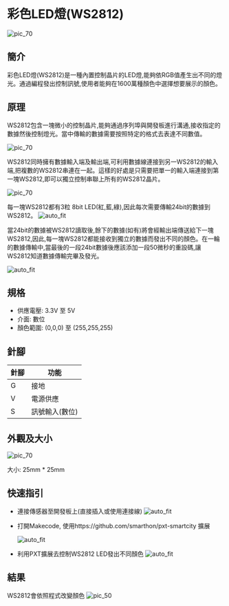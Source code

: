# 彩色LED燈(WS2812)

![pic_70](images/WS2812B_0.jpg)
## 簡介
彩色LED燈(WS2812)是一種內置控制晶片的LED燈,能夠依RGB值產生出不同的燈光。通過編程發出控制訊號,使用者能夠在1600萬種顏色中選擇想要展示的顏色。
<P>


## 原理

WS2812包含一塊微小的控制晶片,能夠通過序列埠與開發板進行溝通,接收指定的數據然後控制燈光。當中傳輸的數據需要按照特定的格式去表達不同數值。 <P>
![pic_70](images/WS2812B_1.png)

WS2812同時擁有數據輸入端及輸出端,可利用數據線連接到另一WS2812的輸入端,把複數的WS2812串連在一起。這樣的好處是只需要把單一的輸入端連接到第一塊WS2812,即可以獨立控制串聯上所有的WS2812晶片。<P>
![pic_70](images/WS2812B_2.png)

每一塊WS2812都有3粒 8bit LED(紅,藍,綠),因此每次需要傳輸24bit的數據到WS2812。 
![auto_fit](images/WS2812B_3.png)

當24bit的數據被WS2812讀取後,餘下的數據(如有)將會經輸出端傳送給下一塊WS2812,因此,每一塊WS2812都能接收到獨立的數據而發出不同的顏色。在一輪的數據傳輸中,當最後的一段24bit數據後應該添加一段50微秒的重設碼,讓WS2812知道數據傳輸完畢及發光。<P>
![auto_fit](images/WS2812B_4.png)


## 規格
* 供應電壓: 3.3V 至 5V
* 介面: 數位 
* 顏色範圍: (0,0,0) 至 (255,255,255)


## 針腳

|針腳|功能|
|--|--|
|G|接地|
|V|電源供應|
|S|訊號輸入(數位)|

## 外觀及大小
![pic_70](images/WS2812B_5.png)

大小: 25mm * 25mm

## 快速指引

* 連接傳感器至開發板上(直接插入或使用連接線)
![auto_fit](images/WS2812B_6.png)<P>

* 打開Makecode, 使用https://github.com/smarthon/pxt-smartcity 擴展 <P>
![auto_fit](images/WS2812B_7.png)<P>

* 利用PXT擴展去控制WS2812 LED發出不同顏色
![auto_fit](images/WS2812B_8.png)

## 結果

WS2812會依照程式改變顏色
![pic_50](images/WS2812B_9.gif)


